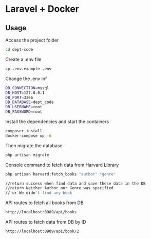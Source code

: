# Laravel + Docker

## Usage

Access the project folder

```bash
cd dept-code
```

Create a .env file

```bash
cp .env.example .env
```

Change the .env inf

```bash
DB_CONNECTION=mysql
DB_HOST=127.0.0.1
DB_PORT=3306
DB_DATABASE=dept_code
DB_USERNAME=root
DB_PASSWORD=root
```

Install the dependencies and start the containers

```bash
composer install
docker-compose up -d
```

Then migrate the database

```bash
php artisan migrate
```

Console command to fetch data from Harvard Library

```bash
php artisan harvard:fetch_books "author" "genre"

//return success when find data and save these data in the DB
//return Neither Author nor Genre was specified
// or We didn't find any book
```

API routes to fetch all books from DB

```bash
http://localhost:8989/api/books
```

API routes to fetch data from DB by ID

```bash
http://localhost:8989/api/book/2
```
